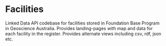 # Facilities
Linked Data API codebase for facilities stored in Foundation Base Program in Geoscience Australia. Provides landing-pages with map and data for each facility in the register. Provides alternate views including csv, rdf, json etc.

